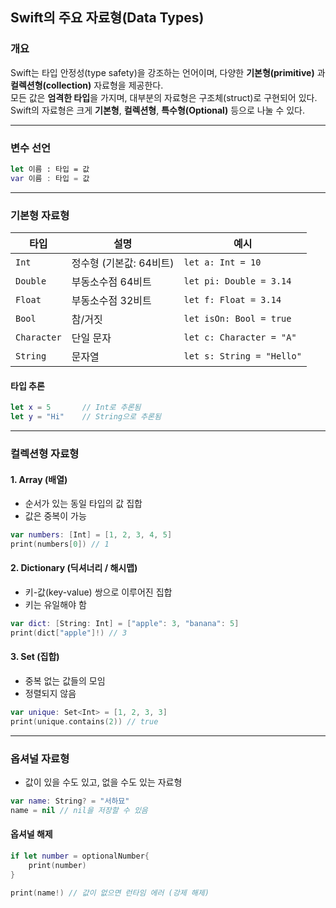## Swift의 주요 자료형(Data Types)

### 개요

Swift는 타입 안정성(type safety)을 강조하는 언어이며, 다양한 **기본형(primitive)** 과 **컬렉션형(collection)** 자료형을 제공한다.  
모든 값은 **엄격한 타입**을 가지며, 대부분의 자료형은 구조체(struct)로 구현되어 있다.  
Swift의 자료형은 크게 **기본형**, **컬렉션형**, **특수형(Optional)** 등으로 나눌 수 있다.

---

### 변수 선언 

```swift
let 이름 : 타입 = 값
var 이름 : 타입 = 값
```

---

### 기본형 자료형

| 타입 | 설명 | 예시 |
|------|------|------|
| `Int` | 정수형 (기본값: 64비트) | `let a: Int = 10` |
| `Double` | 부동소수점 64비트 | `let pi: Double = 3.14` |
| `Float` | 부동소수점 32비트 | `let f: Float = 3.14` |
| `Bool` | 참/거짓 | `let isOn: Bool = true` |
| `Character` | 단일 문자 | `let c: Character = "A"` |
| `String` | 문자열 | `let s: String = "Hello"` |

#### 타입 추론

```swift
let x = 5       // Int로 추론됨
let y = "Hi"    // String으로 추론됨
```

--- 

### 컬렉션형 자료형

#### 1. Array (배열)

- 순서가 있는 동일 타입의 값 집합
- 값은 중복이 가능

```swift
var numbers: [Int] = [1, 2, 3, 4, 5]
print(numbers[0]) // 1
```

#### 2. Dictionary (딕셔너리 / 해시맵)

- 키-값(key-value) 쌍으로 이루어진 집합
- 키는 유일해야 함

```swift
var dict: [String: Int] = ["apple": 3, "banana": 5]
print(dict["apple"]!) // 3
```

#### 3. Set (집합)

- 중복 없는 값들의 모임
- 정렬되지 않음

```swift
var unique: Set<Int> = [1, 2, 3, 3]
print(unique.contains(2)) // true
```

---

### 옵셔널 자료형

- 값이 있을 수도 있고, 없을 수도 있는 자료형

```swift
var name: String? = "서하묘"
name = nil // nil을 저장할 수 있음
```

#### 옵셔널 해제

```swift
if let number = optionalNumber{
    print(number)
}

print(name!) // 값이 없으면 런타임 에러 (강제 해제)
```


